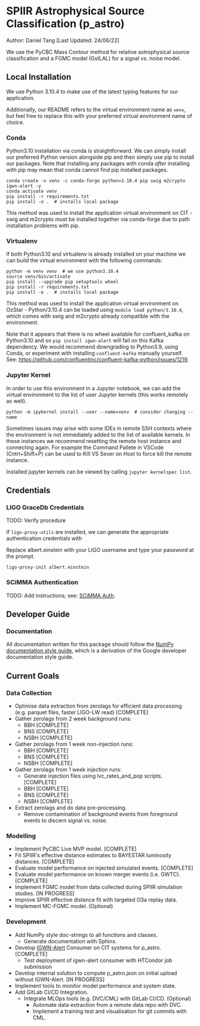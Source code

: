 # SPIIR Astrophysical Source Classification (p_astro)

Author: Daniel Tang [Last Updated: 24/06/22]

We use the PyCBC Mass Contour method for relative astrophysical source classification and a FGMC model (GstLAL) for
a signal vs. noise model.

## Local Installation

We use Python 3.10.4 to make use of the latest typing features for our application.

Additionally, our README refers to the virtual environment name as `venv`, but feel free to replace this with your preferred virtual environment name of choice.

### Conda

Python3.10 installation via conda is straightforward. We can simply install our preferred Python version alongside pip and then simply use pip to install our packages. Note that installing any packages with conda *after* installing with pip may mean that conda cannot find pip installed packages.

    conda create -n venv -c conda-forge python=3.10.4 pip swig m2crypto igwn-alert -y
    conda activate venv
    pip install -r requirements.txt 
    pip install -e .  # installs local package

This method was used to install the application virtual environment on CIT - swig and m2crypto must be installed together via conda-forge due to path installation problems with pip.

### Virtualenv

If both Python3.10 and virtualenv is already installed on your machine we can build the virtual environment with the following commands:

    python -m venv venv  # we use python3.10.4
    source venv/bin/activate
    pip install --upgrade pip setuptools wheel
    pip install -r requirements.txt
    pip install -e .  # installs local package

This method was used to install the application virtual environment on OzStar - Python/3.10.4 can be loaded using `module load python/3.10.4`, which comes with swig and m2crypto already compatible with the environment.

Note that it appears that there is no wheel available for confluent_kafka on Python3.10 and so `pip install igwn-alert` will fail on this Kafka dependency. We would recommend downgrading to Python3.9, using Conda, or experiment with installing `confluent-kafka` manually yourself. See: https://github.com/confluentinc/confluent-kafka-python/issues/1219.

### Jupyter Kernel

In order to use this environment in a Jupyter notebook, we can add the virtual environment
to the list of user Jupyter kernels (this works remotely as well).

    python -m ipykernel install --user --name=venv  # consider changing --name

Sometimes issues may arise with some IDEs in remote SSH contexts where the environment is not
immediately added to the list of available kernels. In these instances we recommend resetting
the remote host instance and connecting again. For example the Command Pallete in VSCode
(Cntrl+Shift+P) can be used to Kill VS Sever on Host to force kill the remote instance.

Installed jupyter kernels can be viewed by calling `jupyter kernelspec list`.

## Credentials

### LIGO GraceDb Credentials

TODO: Verify procedure

If `ligo-proxy-utils` are installed, we can generate the appropriate authentication credentials with

Replace albert.einstein with your LIGO username and type your password at the prompt.

    ligo-proxy-init albert.einstein

### SCiMMA Authentication

TODO: Add instructions; see: [SCiMMA Auth](https://my.hop.scimma.org/).

## Developer Guide

### Documentation

All documentation written for this package should follow the [NumPy documentation style guide](https://numpy.org/doc/1.21/docs/howto_document.html), which is a derivation of the Google developer documentation style guide.

<!-- ### Formatting

Black with --line-length 100 . -->

## Current Goals

### Data Collection

- Optimise data extraction from zerolags for efficient data processing (e.g. parquet files, faster LIGO-LW read) [COMPLETE]
- Gather zerolags from 2 week background runs:
  - BBH [COMPLETE]
  - BNS [COMPLETE]
  - NSBH [COMPLETE]
- Gather zerolags from 1 week non-injection runs:
  - BBH [COMPLETE]
  - BNS [COMPLETE]
  - NSBH [COMPLETE]
- Gather zerolags from 1 week injection runs:
  - Generate injection files using lvc_rates_and_pop scripts. [COMPLETE]
  - BBH [COMPLETE]
  - BNS [COMPLETE]
  - NSBH [COMPLETE]
- Extract zerolags and do data pre-processing.
  - Remove contamination of background events from foreground events to discern signal vs. noise.

### Modelling

- Implement PyCBC Live MVP model. [COMPLETE]
- Fit SPIIR's effective distance estimates to BAYESTAR luminosity distances. [COMPLETE]
- Evaluate model performance on injected simulated events. [COMPLETE]
- Evaluate model performance on known merger events (i.e. GWTC). [COMPLETE]
- Implement FGMC model from data collected during SPIIR simulation studies. [IN PROGRESS]
- Improve SPIIR effective distance fit with targeted O3a replay data.
- Implement MC-FGMC model. (Optional)

### Development

- Add NumPy style doc-strings to all functions and classes.
  - Generate documentation with Sphinx.
- Develop [IGWN-Alert](https://git.ligo.org/lscsoft/igwn-alert/-/blob/main/share/igwn_alert_listener) Consumer on CIT systems for p_astro. [COMPLETE]
  - Test deployment of igwn-alert consumer with HTCondor job submission
- Develop internal solution to compute p_astro.json on initial upload without IGWN-Alert. [IN PROGRESS]
- Implement tools to monitor model performance and system state.
- Add GitLab CI/CD Integration.
  - Integrate MLOps tools (e.g. DVC/CML) with GitLab CI/CD. (Optional)
    - Automate data extraction from a remote data repo with DVC.
    - Implement a training test and visualisation for git commits with CML.



